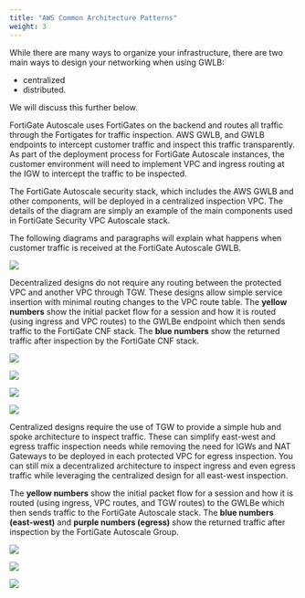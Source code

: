 ```yaml
---
title: "AWS Common Architecture Patterns"
weight: 3
---
```


While there are many ways to organize your infrastructure, there are two main ways to design your networking when using GWLB: 
* centralized 
* distributed. 

We will discuss this further below.

FortiGate Autoscale uses FortiGates on the backend and routes all traffic through the Fortigates for traffic inspection. AWS GWLB, and GWLB endpoints to intercept customer traffic and inspect this traffic transparently. As part of the deployment process for FortiGate Autoscale instances, the customer environment will need to implement VPC and ingress routing at the IGW to intercept the traffic to be inspected.

The FortiGate Autoscale security stack, which includes the AWS GWLB and other components, will be deployed in a centralized inspection VPC. The details of the diagram are simply an example of the main components used in FortiGate Security VPC Autoscale stack. 

The following diagrams and paragraphs will explain what happens when customer traffic is received at the FortiGate Autoscale GWLB.

![](image-cap-1.png)

Decentralized designs do not require any routing between the protected VPC and another VPC through TGW. These designs allow simple service insertion with minimal routing changes to the VPC route table. The **yellow numbers** show the initial packet flow for a session and how it is routed (using ingress and VPC routes) to the GWLBe endpoint which then sends traffic to the FortiGate CNF stack. The **blue numbers** show the returned traffic after inspection by the FortiGate CNF stack.

![](image-cap-2.png)

![](image-cap-3.png)

![](image-cap-4.png)

![](image-cap-5.png)

Centralized designs require the use of TGW to provide a simple hub and spoke architecture to inspect traffic. These can simplify east-west and egress traffic inspection needs while removing the need for IGWs and NAT Gateways to be deployed in each protected VPC for egress inspection. You can still mix a decentralized architecture to inspect ingress and even egress traffic while leveraging the centralized design for all east-west inspection.

The **yellow numbers** show the initial packet flow for a session and how it is routed (using ingress, VPC routes, and TGW routes) to the GWLBe which then sends traffic to the FortiGate Autoscale stack. The **blue numbers (east-west)** and **purple numbers (egress)** show the returned traffic after inspection by the FortiGate Autoscale Group.

![](image-cap-6.png)

![](image-cap-7.png)

![](image-cap-8.png)
